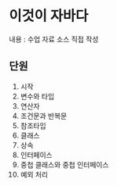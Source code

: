 # 이것이 자바다

내용 : 수업 자료 소스 직접 작성

## 단원

1. 시작
2. 변수와 타입
3. 연산자
4. 조건문과 반복문
5. 참조타입
6. 클래스
7. 상속
8. 인터페이스
9. 중첩 클래스와 중첩 인터페이스
10. 예외 처리
